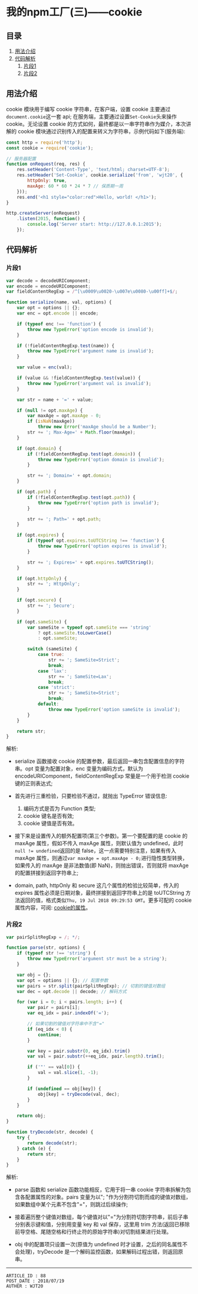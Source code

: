 
# 我的npm工厂(三)——cookie #

## 目录 ##

1. [用法介绍](#href1)
2. [代码解析](#href2)
    1. [片段1](#href2-1)
    2. [片段2](#href2-2)

## <a name="href1">用法介绍</a> ##

cookie 模块用于编写 cookie 字符串，在客户端，设置 cookie 主要通过`document.cookie`这一套 api; 在服务端，主要通过设置`Set-Cookie`头来操作 cookie。无论设置 cookie 的方式如何，最终都是以一串字符串作为媒介，本次讲解的 cookie 模块通过识别传入的配置来转义为字符串，示例代码如下(服务端):

```js
const http = require('http');
const cookie = require('cookie');

// 服务器配置
function onRequest(req, res) {
    res.setHeader('Content-Type', 'text/html; charset=UTF-8');
    res.setHeader('Set-Cookie', cookie.serialize('from', 'wjt20', {
        httpOnly: true,
        maxAge: 60 * 60 * 24 * 7 // 保质期一周
    }));
    res.end('<h1 style="color:red">Hello, world! </h1>');
}

http.createServer(onRequest)
    .listen(2015, function() {
        console.log('Server start: http://127.0.0.1:2015');
    });
```

## <a name="href2">代码解析</a> ##

### <a name="href2-1">片段1</a> ###

```js
var decode = decodeURIComponent;
var encode = encodeURIComponent;
var fieldContentRegExp = /^[\u0009\u0020-\u007e\u0080-\u00ff]+$/;

function serialize(name, val, options) {
    var opt = options || {};
    var enc = opt.encode || encode;

    if (typeof enc !== 'function') {
        throw new TypeError('option encode is invalid');
    }

    if (!fieldContentRegExp.test(name)) {
        throw new TypeError('argument name is invalid');
    }

    var value = enc(val);

    if (value && !fieldContentRegExp.test(value)) {
        throw new TypeError('argument val is invalid');
    }

    var str = name + '=' + value;

    if (null != opt.maxAge) {
        var maxAge = opt.maxAge - 0;
        if (isNaN(maxAge))
            throw new Error('maxAge should be a Number');
        str += '; Max-Age=' + Math.floor(maxAge);
    }

    if (opt.domain) {
        if (!fieldContentRegExp.test(opt.domain)) {
            throw new TypeError('option domain is invalid');
        }

        str += '; Domain=' + opt.domain;
    }

    if (opt.path) {
        if (!fieldContentRegExp.test(opt.path)) {
            throw new TypeError('option path is invalid');
        }

        str += '; Path=' + opt.path;
    }

    if (opt.expires) {
        if (typeof opt.expires.toUTCString !== 'function') {
            throw new TypeError('option expires is invalid');
        }

        str += '; Expires=' + opt.expires.toUTCString();
    }

    if (opt.httpOnly) {
        str += '; HttpOnly';
    }

    if (opt.secure) {
        str += '; Secure';
    }

    if (opt.sameSite) {
        var sameSite = typeof opt.sameSite === 'string'
            ? opt.sameSite.toLowerCase()
            : opt.sameSite;

        switch (sameSite) {
            case true:
                str += '; SameSite=Strict';
                break;
            case 'lax':
                str += '; SameSite=Lax';
                break;
            case 'strict':
                str += '; SameSite=Strict';
                break;
            default:
                throw new TypeError('option sameSite is invalid');
        }
    }

    return str;
}
```

解析:

- serialize 函数接收 cookie 的配置参数，最后返回一串包含配置信息的字符串。opt 变量为配置对象，enc 变量为编码方式，默认为 encodeURIComponent，fieldContentRegExp 常量是一个用于检测 cookie 键的正则表达式;

- 首先进行三重检验，只要检验不通过，就抛出 TypeError 错误信息:

    1. 编码方式是否为 Function 类型;
    2. cookie 键名是否有效;
    3. cookie 键值是否有效。

- 接下来是设置传入的额外配置项(第三个参数)。第一个要配置的是 cookie 的 maxAge 属性，假如不传入 maxAge 属性，则默认值为 undefined，此时`null != undefined`返回的是 false，这一点需要特别注意，如果有传入 maxAge 属性，则通过`var maxAge = opt.maxAge - 0;`进行隐性类型转换，如果传入的 maxAge 是非法数值(即 NaN)，则抛出错误，否则就将 maxAge 的配置拼接到返回字符串上;

- domain, path, httpOnly 和 secure 这几个属性的检验比较简单，传入的 expires 属性必须是日期对象，最终拼接到返回字符串上的是 toUTCString 方法返回的值，格式类似`Thu, 19 Jul 2018 09:29:53 GMT`。更多可配的 cookie 属性内容，可阅: [cookie的属性](https://blog.csdn.net/helloliuhai/article/details/18351439)。

### <a name="href2-2">片段2</a> ###

```js
var pairSplitRegExp = /; */;

function parse(str, options) {
    if (typeof str !== 'string') {
        throw new TypeError('argument str must be a string');
    }

    var obj = {};
    var opt = options || {}; // 配置参数
    var pairs = str.split(pairSplitRegExp); // 切割的键值对数组
    var dec = opt.decode || decode; // 解码方式

    for (var i = 0; i < pairs.length; i++) {
        var pair = pairs[i];
        var eq_idx = pair.indexOf('=');

        // 如果切割的键值对字符串中不含"="
        if (eq_idx < 0) {
            continue;
        }

        var key = pair.substr(0, eq_idx).trim()
        var val = pair.substr(++eq_idx, pair.length).trim();

        if ('"' == val[0]) {
            val = val.slice(1, -1);
        }

        if (undefined == obj[key]) {
            obj[key] = tryDecode(val, dec);
        }
    }

    return obj;
}

function tryDecode(str, decode) {
    try {
        return decode(str);
    } catch (e) {
        return str;
    }
}
```

解析:

- parse 函数和 serialize 函数功能相反，它用于将一串 cookie 字符串拆解为包含各配置属性的对象。pairs 变量为以"; "作为分割符切割而成的键值对数组，如果数组中某个元素不包含"="，则跳过后续操作;

- 接着遍历整个键值对数组，每个键值对以"="为分割符切割字符串，前后子串分别表示键和值，分别用变量 key 和 val 保存，这里用 trim 方法(返回已移除前导空格、尾随空格和行终止符的原始字符串)对切割结果进行处理。

- obj 中的配置项只设置一次(原值为 undefined 时才设置，之后的同名属性不会处理)，tryDecode 是一个解码监控函数，如果解码过程出错，则返回原串。

---

```
ARTICLE_ID : 88
POST_DATE : 2018/07/19
AUTHER : WJT20
```
